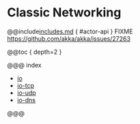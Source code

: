 # Classic Networking

@@include[includes.md](includes.md) { #actor-api }
FIXME https://github.com/akka/akka/issues/27263

@@toc { depth=2 }

@@@ index

* [io](io.md)
* [io-tcp](io-tcp.md)
* [io-udp](io-udp.md)
* [io-dns](io-dns.md)

@@@
